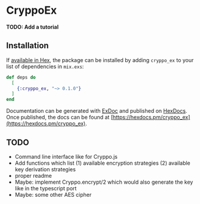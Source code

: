 # CryppoEx

**TODO: Add a tutorial**

## Installation

If [available in Hex](https://hex.pm/docs/publish), the package can be installed
by adding `cryppo_ex` to your list of dependencies in `mix.exs`:

```elixir
def deps do
  [
    {:cryppo_ex, "~> 0.1.0"}
  ]
end
```

Documentation can be generated with [ExDoc](https://github.com/elixir-lang/ex_doc)
and published on [HexDocs](https://hexdocs.pm). Once published, the docs can
be found at [https://hexdocs.pm/cryppo_ex](https://hexdocs.pm/cryppo_ex).


## TODO

* Command line interface like for Cryppo.js
* Add functions which list (1) available encryption strategies (2) available key derivation strategies
* proper readme
* Maybe: implement Cryppo.encrypt/2 which would also generate the key like in the typescript port
* Maybe: some other AES cipher
